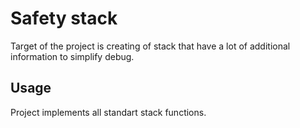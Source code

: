 # Safety stack

Target of the project is creating of stack that have a lot of 
additional information to simplify debug.

## Usage

Project implements all standart stack functions.